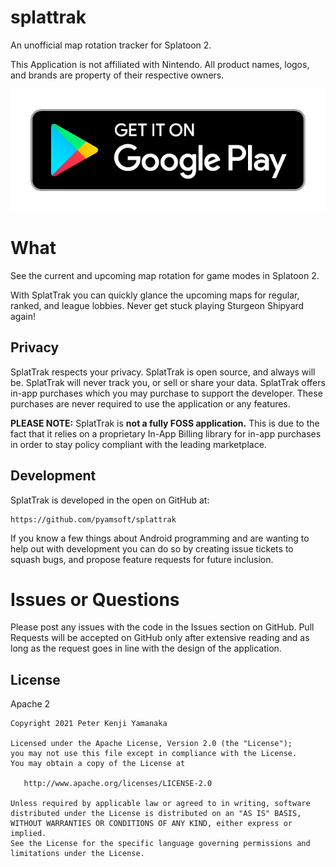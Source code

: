 # splattrak

An unofficial map rotation tracker for Splatoon 2.

This Application is not affiliated with Nintendo. All product names, logos, and brands are property
of their respective owners.

[![Get it on Google Play](https://raw.githubusercontent.com/pyamsoft/splattrak/main/art/google-play-badge.png)][1]

# What

See the current and upcoming map rotation for game modes in Splatoon 2.

With SplatTrak you can quickly glance the upcoming maps for regular, ranked, and league lobbies.
Never get stuck playing Sturgeon Shipyard again!


## Privacy

SplatTrak respects your privacy. SplatTrak is open source, and always will be. SplatTrak
will never track you, or sell or share your data. SplatTrak offers in-app purchases which you
may purchase to support the developer. These purchases are never required to use the application
or any features.

**PLEASE NOTE:** SplatTrak is **not a fully FOSS application.** This is due to the fact that it
relies on a proprietary In-App Billing library for in-app purchases in order to stay policy
compliant with the leading marketplace.


## Development

SplatTrak is developed in the open on GitHub at:
```
https://github.com/pyamsoft/splattrak
```

If you know a few things about Android programming and are wanting to help
out with development you can do so by creating issue tickets to squash bugs,
and propose feature requests for future inclusion.


# Issues or Questions

Please post any issues with the code in the Issues section on GitHub. Pull Requests
will be accepted on GitHub only after extensive reading and as long as the request
goes in line with the design of the application.

[1]: https://play.google.com/store/apps/details?id=com.pyamsoft.splattrak


## License

Apache 2

```
Copyright 2021 Peter Kenji Yamanaka

Licensed under the Apache License, Version 2.0 (the "License");
you may not use this file except in compliance with the License.
You may obtain a copy of the License at

   http://www.apache.org/licenses/LICENSE-2.0

Unless required by applicable law or agreed to in writing, software
distributed under the License is distributed on an "AS IS" BASIS,
WITHOUT WARRANTIES OR CONDITIONS OF ANY KIND, either express or implied.
See the License for the specific language governing permissions and
limitations under the License.
```

